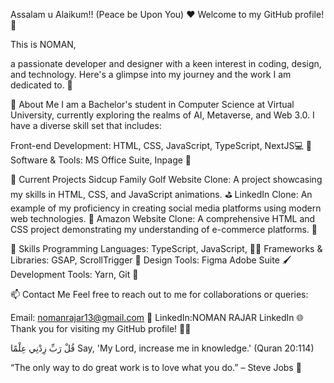 Assalam u Alaikum!! (Peace be Upon You) ♥️
Welcome to my GitHub profile! 🌟

This is NOMAN,

a passionate developer and designer with a keen interest in coding, design, and technology. Here's a glimpse into my journey and the work I am dedicated to. 🚀

🚀 About Me
I am a Bachelor's student in Computer Science at Virtual University, currently exploring the realms of AI, Metaverse, and Web 3.0. I have a diverse skill set that includes:

Front-end Development: HTML, CSS, JavaScript, TypeScript, NextJS💻 🎨
Software & Tools: MS Office Suite, Inpage 📑

🔭 Current Projects
Sidcup Family Golf Website Clone: A project showcasing my skills in HTML, CSS, and JavaScript animations. ⛳
LinkedIn Clone: An example of my proficiency in creating social media platforms using modern web technologies. 🔗
Amazon Website Clone: A comprehensive HTML and CSS project demonstrating my understanding of e-commerce platforms. 🛒

🌟 Skills
Programming Languages: TypeScript, JavaScript,   🧑‍💻
Frameworks & Libraries: GSAP, ScrollTrigger 🔧
Design Tools: Figma Adobe Suite 🖌️
Development Tools: Yarn, Git 🧩

📫 Contact Me
Feel free to reach out to me for collaborations or queries:

Email: nomanrajar13@gmail.com 📧
LinkedIn:NOMAN RAJAR LinkedIn 🌐
Thank you for visiting my GitHub profile! 🚀✨

قُلْ رَبِّ زِدْنِي عِلْمًا
Say, 'My Lord, increase me in knowledge.' (Quran 20:114)

“The only way to do great work is to love what you do.” – Steve Jobs 💖
